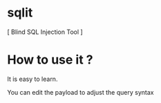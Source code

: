 # sqlit
[ Blind SQL Injection Tool ]

# How to use it ?
It is easy to learn.

You can edit the payload to adjust the query syntax
